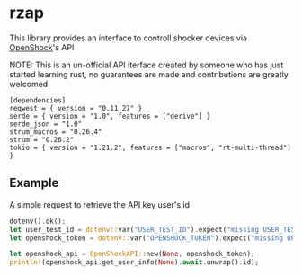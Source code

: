 # rzap 

This library provides an interface to controll shocker devices via [OpenShock](http://openshock.org)'s API

NOTE: This is an un-official API iterface created by someone who has just started learning rust, no guarantees are made and contributions are greatly welcomed

```
[dependencies]
reqwest = { version = "0.11.27" }
serde = { version = "1.0", features = ["derive"] }
serde_json = "1.0"
strum_macros = "0.26.4"
strum = "0.26.2"
tokio = { version = "1.21.2", features = ["macros", "rt-multi-thread"] }
```

## Example 

A simple request to retrieve the API key user's id

```rs
dotenv().ok();
let user_test_id = dotenv::var("USER_TEST_ID").expect("missing USER_TEST_ID");
let openshock_token = dotenv::var("OPENSHOCK_TOKEN").expect("missing OPENSHOCK_TOKEN");

let openshock_api = OpenShockAPI::new(None, openshock_token);
println!(openshock_api.get_user_info(None).await.unwrap().id);
```

